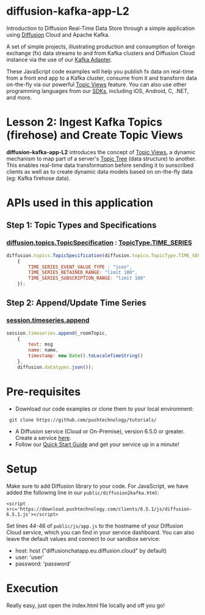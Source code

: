 # diffusion-kafka-app-L2

Introduction to Diffusion Real-Time Data Store through a simple application using [Diffusion](https://www.pushtechnology.com/product-overview) Cloud and Apache Kafka.

A set of simple projects, illustrating production and consumption of foreign exchange (fx) data streams to and from Kafka clusters and Diffusion Cloud instance via the use of our [Kafka Adapter](https://www.pushtechnology.com/wp-content/uploads/2020/08/Diffusion-Cloud-Kafka-adapter.pdf).

These JavaScript code examples will help you publish fx data on real-time from a front end app to a Kafka cluster, consume from it and transform data on-the-fly via our powerful [Topic Views](https://docs.pushtechnology.com/docs/6.5.2/manual/html/designguide/data/topictree/topic_views.html) feature. You can also use other programming languages from our [SDKs](https://docs.pushtechnology.com/#sdks), including iOS, Android, C, .NET, and more. 

# Lesson 2: Ingest Kafka Topics (firehose) and Create Topic Views
**diffusion-kafka-app-L2** introduces the concept of [Topic Views](https://docs.pushtechnology.com/docs/6.5.2/manual/html/designguide/data/topictree/topic_views.html), a dynamic mechanism to map part of a server's [Topic Tree](https://docs.pushtechnology.com/docs/6.5.2/manual/html/designguide/data/topictree/topic_tree.html) (data structure) to another. This enables real-time data transformation before sending it to sunscribed clients as well as to create dynamic data models based on on-the-fly data (eg: Kafka firehose data).

# APIs used in this application

## Step 1: Topic Types and Specifications
### [diffusion.topics.TopicSpecification](https://docs.pushtechnology.com/docs/6.5.1/js/classes/topicspecification.html) : [TopicType.TIME_SERIES](https://docs.pushtechnology.com/docs/6.5.1/js/globals.html#topictypeenum.time_series)

```js
diffusion.topics.TopicSpecification(diffusion.topics.TopicType.TIME_SERIES, 
	{
		TIME_SERIES_EVENT_VALUE_TYPE : "json",
		TIME_SERIES_RETAINED_RANGE: "limit 100",
		TIME_SERIES_SUBSCRIPTION_RANGE: "limit 100"
	});
```
## Step 2: Append/Update Time Series
### [session.timeseries.append](https://docs.pushtechnology.com/docs/6.5.1/js/interfaces/timeseries.html#append)
```js
session.timeseries.append(_roomTopic,
	{
		text: msg 
		name: name,
		timestamp: new Date().toLocaleTimeString()
	},
	diffusion.datatypes.json());
```
			   
# Pre-requisites

*  Download our code examples or clone them to your local environment:
```
 git clone https://github.com/pushtechnology/tutorials/
```
* A Diffusion service (Cloud or On-Premise), version 6.5.0 or greater. Create a service [here](https://management.ad.diffusion.cloud/).
* Follow our [Quick Start Guide](https://docs.pushtechnology.com/quickstart/#diffusion-cloud-quick-start) and get your service up in a minute!

# Setup

Make sure to add Diffusion library to your code. For JavaScript, we have added the following line in our `public/diffusion2kafka.html`:
```
<script src='https://download.pushtechnology.com/clients/6.5.1/js/diffusion-6.5.1.js'></script>
```
Set lines 44-46 of `public/js/app.js` to the hostname of your Diffusion Cloud service, which you can find in your service dashboard.
You can also leave the default values and connect to our sandbox service:
* host: host ("diffusionchatapp.eu.diffusion.cloud" by default)
* user: 'user'
* password: 'password'

# Execution

Really easy, just open the index.html file locally and off you go!

